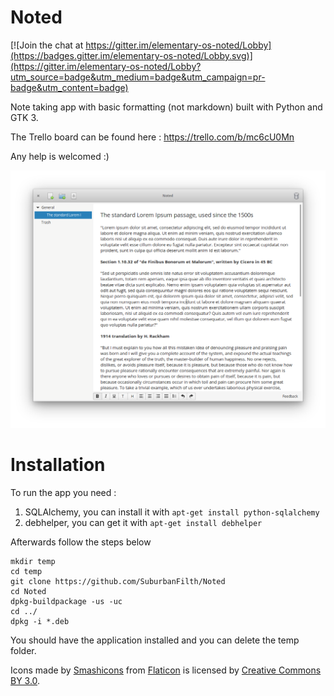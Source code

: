 # Noted

[![Join the chat at https://gitter.im/elementary-os-noted/Lobby](https://badges.gitter.im/elementary-os-noted/Lobby.svg)](https://gitter.im/elementary-os-noted/Lobby?utm_source=badge&utm_medium=badge&utm_campaign=pr-badge&utm_content=badge)

Note taking app with basic formatting (not markdown) built with Python and GTK 3.

The Trello board can be found here : https://trello.com/b/mc6cU0Mn

Any help is welcomed :)

![noted](https://raw.githubusercontent.com/suburbanfilth/Noted/master/screenshot.png)

# Installation

To run the app you need :

1. SQLAlchemy, you can install it with `apt-get install python-sqlalchemy`
2. debhelper, you can get it with `apt-get install debhelper`

Afterwards follow the steps below

```
mkdir temp
cd temp
git clone https://github.com/SuburbanFilth/Noted
cd Noted
dpkg-buildpackage -us -uc
cd ../
dpkg -i *.deb
```

You should have the application installed and you can delete the temp folder.


Icons made by [Smashicons](https://www.flaticon.com/authors/smashicons) from [Flaticon](https://www.flaticon.com/) is licensed by [Creative Commons BY 3.0](http://creativecommons.org/licenses/by/3.0/).
